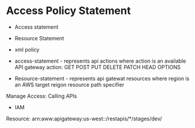 # Access Policy Statement
- Access statement
- Resource Statement 
- xml policy 

- access-statement - represents api actions where action is an available API gateway action: GET POST PUT DELETE PATCH HEAD OPTIONS
- Resource-statement - represents api gatewat resources where region is an AWS target reigon resource path specifier 

Manage Access: Calling APIs
- IAM

Resource:
arn:aww:apigateway:us-west::/restapis/*/stages/dev/
